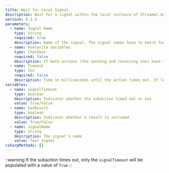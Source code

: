 ```yaml
---
title: Wait for Local Signal
description: Wait for a signal within the local instance of Streamer.bot
version: 0.2.4
parameters:
  - name: Signal Name
    type: String
    required: true
    description: Name of the signal. The signal names have to match for "Send" and "Wait".
  - name: Overwrite Variables
    type: Checkbox
    required: false
    description: If both actions (the sending and receiving one) have the same variable, the sending one will overwrite the receiving one when checked.
  - name: Timeout
    type: Int
    required: false
    description: Time in milliseconds until the action times out. If left blank, it will default to 30000 ms. If no signal has been received in that time, the sub-action will abort.
variables:
  - name: signalTimeout
    type: boolean
    description: Indicator whether the subaction timed out or not
    value: True/False
  - name: hasResult
    type: boolean
    description: Indicator whether a result is included
    value: True/False
  - name: signalName
    type: string
    description: The signal's name
    value: Test Signal
csharpMethods: []
---
```


::warning
If the subaction times out, only the `signalTimeout` will be populated with a value of `True`
::

